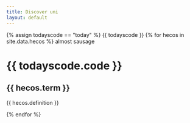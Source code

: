 ```yaml
---
title: Discover uni
layout: default
--- 
```


{% assign todayscode == "today" %}
{{ todayscode }}
{% for hecos in  site.data.hecos %}
 almost sausage
 <h1>  {{ todayscode.code }} </h1>
  <h2> {{ hecos.term }} </h2>
  <p> {{ hecos.definition }} </p>
{% endfor %}

